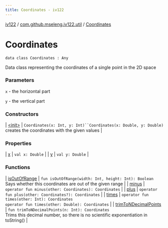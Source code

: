 ```yaml
---
title: Coordinates - iv122
---
```


[iv122](../../index.md) / [com.github.mseleng.iv122.util](../index.md) / [Coordinates](.)

# Coordinates

`data class Coordinates : Any`

Data class representing the coordinates of a single point in the 2D space

### Parameters

`x` - the horizontal part

`y` - the vertical part

### Constructors

| [&lt;init&gt;](-init-.md) | `Coordinates(x: Int, y: Int)``Coordinates(x: Double, y: Double)`<br>creates the coordinates with the given values |

### Properties

| [x](x.md) | `val x: Double` |
| [y](y.md) | `val y: Double` |

### Functions

| [isOutOfRange](is-out-of-range.md) | `fun isOutOfRange(width: Int, height: Int): Boolean`<br>Says whether this coordinates are out of the given range |
| [minus](minus.md) | `operator fun minus(other: Coordinates): Coordinates` |
| [plus](plus.md) | `operator fun plus(other: Coordinates?): Coordinates` |
| [times](times.md) | `operator fun times(other: Int): Coordinates`<br>`operator fun times(other: Double): Coordinates` |
| [trimToNDecimalPoints](trim-to-n-decimal-points.md) | `fun trimToNDecimalPoints(n: Int): Coordinates`<br>Trims this decimal number, so there is no scientific exponentiation in toString() |

